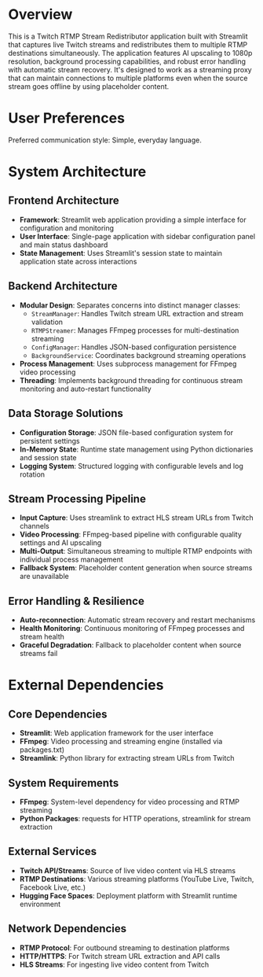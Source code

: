 # Overview

This is a Twitch RTMP Stream Redistributor application built with Streamlit that captures live Twitch streams and redistributes them to multiple RTMP destinations simultaneously. The application features AI upscaling to 1080p resolution, background processing capabilities, and robust error handling with automatic stream recovery. It's designed to work as a streaming proxy that can maintain connections to multiple platforms even when the source stream goes offline by using placeholder content.

# User Preferences

Preferred communication style: Simple, everyday language.

# System Architecture

## Frontend Architecture
- **Framework**: Streamlit web application providing a simple interface for configuration and monitoring
- **User Interface**: Single-page application with sidebar configuration panel and main status dashboard
- **State Management**: Uses Streamlit's session state to maintain application state across interactions

## Backend Architecture
- **Modular Design**: Separates concerns into distinct manager classes:
  - `StreamManager`: Handles Twitch stream URL extraction and stream validation
  - `RTMPStreamer`: Manages FFmpeg processes for multi-destination streaming
  - `ConfigManager`: Handles JSON-based configuration persistence
  - `BackgroundService`: Coordinates background streaming operations
- **Process Management**: Uses subprocess management for FFmpeg video processing
- **Threading**: Implements background threading for continuous stream monitoring and auto-restart functionality

## Data Storage Solutions
- **Configuration Storage**: JSON file-based configuration system for persistent settings
- **In-Memory State**: Runtime state management using Python dictionaries and session state
- **Logging System**: Structured logging with configurable levels and log rotation

## Stream Processing Pipeline
- **Input Capture**: Uses streamlink to extract HLS stream URLs from Twitch channels
- **Video Processing**: FFmpeg-based pipeline with configurable quality settings and AI upscaling
- **Multi-Output**: Simultaneous streaming to multiple RTMP endpoints with individual process management
- **Fallback System**: Placeholder content generation when source streams are unavailable

## Error Handling & Resilience
- **Auto-reconnection**: Automatic stream recovery and restart mechanisms
- **Health Monitoring**: Continuous monitoring of FFmpeg processes and stream health
- **Graceful Degradation**: Fallback to placeholder content when source streams fail

# External Dependencies

## Core Dependencies
- **Streamlit**: Web application framework for the user interface
- **FFmpeg**: Video processing and streaming engine (installed via packages.txt)
- **Streamlink**: Python library for extracting stream URLs from Twitch

## System Requirements
- **FFmpeg**: System-level dependency for video processing and RTMP streaming
- **Python Packages**: requests for HTTP operations, streamlink for stream extraction

## External Services
- **Twitch API/Streams**: Source of live video content via HLS streams
- **RTMP Destinations**: Various streaming platforms (YouTube Live, Twitch, Facebook Live, etc.)
- **Hugging Face Spaces**: Deployment platform with Streamlit runtime environment

## Network Dependencies
- **RTMP Protocol**: For outbound streaming to destination platforms
- **HTTP/HTTPS**: For Twitch stream URL extraction and API calls
- **HLS Streams**: For ingesting live video content from Twitch
